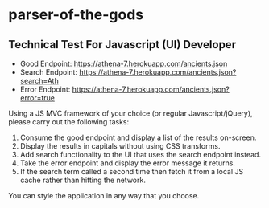 # parser-of-the-gods

## Technical Test For Javascript (UI) Developer

- Good Endpoint: https://athena-7.herokuapp.com/ancients.json
- Search Endpoint: https://athena-7.herokuapp.com/ancients.json?search=Ath
- Error Endpoint: https://athena-7.herokuapp.com/ancients.json?error=true

Using a JS MVC framework of your choice (or regular Javascript/jQuery), please carry out the following tasks:

1. Consume the good endpoint and display a list of the results on-screen.
2. Display the results in capitals without using CSS transforms.
3. Add search functionality to the UI that uses the search endpoint instead.
4. Take the error endpoint and display the error message it returns.
5. If the search term called a second time then fetch it from a local JS cache rather than hitting the network.

You can style the application in any way that you choose.
